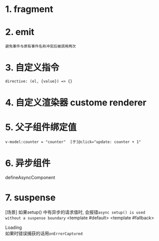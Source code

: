 # 1. fragment

# 2. emit
    避免事件与原有事件名称冲突后被调用两次
# 3. 自定义指令
    directive: (el, {value}) => {}

# 4. 自定义渲染器 custome renderer 

# 5. 父子组件绑定值 
    v-model:counter = "counter"  [子]@click="update: counter + 1"

# 6. 异步组件
defineAsyncComponent

# 7. suspense
[场景] 如果setup() 中有异步的请求值时, 会报错`async setup() is used without a suspense boundary`
<Suspense>
  <template #default>
    <User />
  </template>
  <template #fallback>
    <div>Loading</div>
  </template>
</Suspense>
如果时错误捕获的话用`onErrorCaptured`